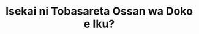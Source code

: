 --- 
title: "Isekai ni Tobasareta Ossan wa Doko e Iku?"
publishdate: "2019-1-19T16:48:46+02:00"
src: "https://365manga.net/manga/isekai-ni-tobasareta-ossan-wa-doko-e-iku"
image: "https://data.365manga.net/images/thumbnails/32461-isekai-ni-tobasareta-ossan-wa-doko-e-iku.jpg"
description: " A man gets sucked inside a dimensional crack and falls into another world.
The goddess of that world meets the protagonist and awards him divine protection and some items to survive, which includes access to the Internet. After the protagonist sees that the place was way to lawless, he uses his abilities to fix that."
---